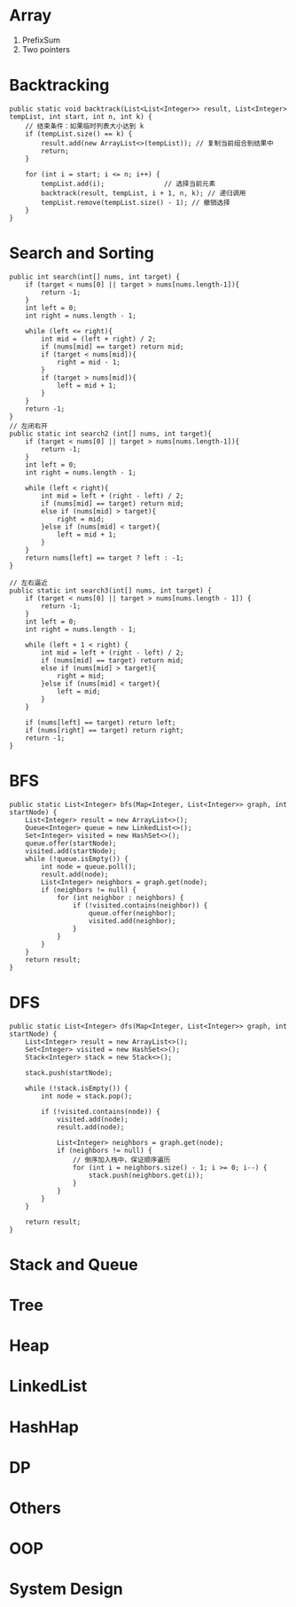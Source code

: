 
<h1>Array</h1>

1. PrefixSum
2. Two pointers

<h1>Backtracking</h1>

    public static void backtrack(List<List<Integer>> result, List<Integer> tempList, int start, int n, int k) {
        // 结束条件：如果临时列表大小达到 k
        if (tempList.size() == k) {
            result.add(new ArrayList<>(tempList)); // 复制当前组合到结果中
            return;
        }

        for (int i = start; i <= n; i++) {
            tempList.add(i);               // 选择当前元素
            backtrack(result, tempList, i + 1, n, k); // 递归调用
            tempList.remove(tempList.size() - 1); // 撤销选择
        }
    }
<h1>Search and Sorting</h1>
    
    public int search(int[] nums, int target) {
        if (target < nums[0] || target > nums[nums.length-1]){
            return -1;
        }
        int left = 0;
        int right = nums.length - 1;

        while (left <= right){
            int mid = (left + right) / 2;
            if (nums[mid] == target) return mid;
            if (target < nums[mid]){
                right = mid - 1;
            }
            if (target > nums[mid]){
                left = mid + 1;
            }
        }
        return -1;
    }
    // 左闭右开
    public static int search2 (int[] nums, int target){
        if (target < nums[0] || target > nums[nums.length-1]){
            return -1;
        }
        int left = 0;
        int right = nums.length - 1;

        while (left < right){
            int mid = left + (right - left) / 2;
            if (nums[mid] == target) return mid;
            else if (nums[mid] > target){
                right = mid;
            }else if (nums[mid] < target){
                left = mid + 1;
            }
        }
        return nums[left] == target ? left : -1;
    }

    // 左右逼近
    public static int search3(int[] nums, int target) {
        if (target < nums[0] || target > nums[nums.length - 1]) {
            return -1;
        }
        int left = 0;
        int right = nums.length - 1;

        while (left + 1 < right) {
            int mid = left + (right - left) / 2;
            if (nums[mid] == target) return mid;
            else if (nums[mid] > target){
                right = mid;
            }else if (nums[mid] < target){
                left = mid;
            }
        }

        if (nums[left] == target) return left;
        if (nums[right] == target) return right;
        return -1;
    }

<h1>BFS</h1>

    public static List<Integer> bfs(Map<Integer, List<Integer>> graph, int startNode) {
        List<Integer> result = new ArrayList<>();
        Queue<Integer> queue = new LinkedList<>();
        Set<Integer> visited = new HashSet<>();
        queue.offer(startNode);
        visited.add(startNode);
        while (!queue.isEmpty()) {
            int node = queue.poll();
            result.add(node);
            List<Integer> neighbors = graph.get(node);
            if (neighbors != null) {
                for (int neighbor : neighbors) {
                    if (!visited.contains(neighbor)) {
                        queue.offer(neighbor);
                        visited.add(neighbor);
                    }
                }
            }
        }
        return result;
    }


<h1>DFS</h1>

    public static List<Integer> dfs(Map<Integer, List<Integer>> graph, int startNode) {
        List<Integer> result = new ArrayList<>();
        Set<Integer> visited = new HashSet<>();
        Stack<Integer> stack = new Stack<>();

        stack.push(startNode);

        while (!stack.isEmpty()) {
            int node = stack.pop();

            if (!visited.contains(node)) {
                visited.add(node);
                result.add(node);

                List<Integer> neighbors = graph.get(node);
                if (neighbors != null) {
                    // 倒序加入栈中，保证顺序遍历
                    for (int i = neighbors.size() - 1; i >= 0; i--) {
                        stack.push(neighbors.get(i));
                    }
                }
            }
        }

        return result;
    }


<h1>Stack and Queue</h1>

<h1>Tree</h1>

<h1>Heap</h1>


<h1>LinkedList</h1>

<h1>HashHap</h1>

<h1>DP</h1>

<h1>Others</h1>

<h1>OOP</h1>

<h1>System Design</h1>







